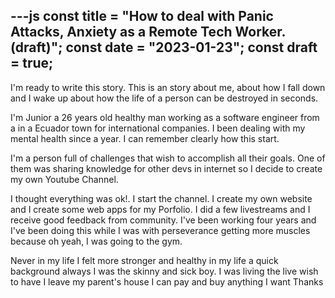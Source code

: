 ---js
const title = "How to deal with Panic Attacks, Anxiety as a Remote Tech Worker. (draft)";
const date = "2023-01-23";
const draft = true;
---

I'm ready to write this story. This is an story about me, about how I fall down and I wake up about how the life of a person can be destroyed in seconds.

I'm Junior a 26 years old healthy man working as a software engineer from a in a Ecuador town for international companies. I been dealing with my mental health since a year. I can remember clearly how this start.

I'm a person full of challenges that wish to accomplish all their goals. One of them was sharing knowledge for other devs in internet so I decide to create my own Youtube Channel.

I thought everything was ok!.
I start the channel. I create my own website and I create some web apps for my Porfolio.
I did a few livestreams and I receive good feedback from community.
I've been working four years and I've been doing this while I was with perseverance getting more muscles because oh yeah, I was going to the gym.

Never in my life I felt more stronger and healthy in my life a quick background always I was the skinny and sick boy. I was living the live wish to have I leave my parent's house I can pay and buy anything I want
Thanks
